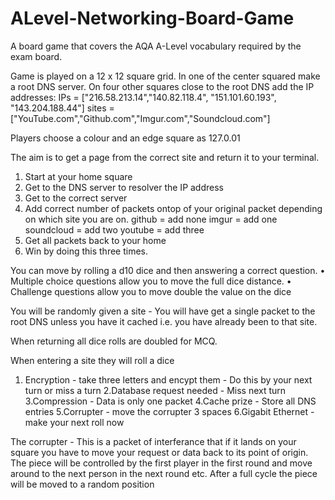 # ALevel-Networking-Board-Game
A board game that covers the AQA A-Level vocabulary required by the exam board.


Game is played on a 12 x 12 square grid. In one of the center squared make a root DNS server. On four other squares close to the root DNS add the IP addresses:
IPs = ["216.58.213.14","140.82.118.4", "151.101.60.193", "143.204.188.44"]
sites = ["YouTube.com","Github.com","Imgur.com","Soundcloud.com"]

Players choose a colour and an edge square as 127.0.01

The aim is to get a page from the correct site and return it to your terminal.

1. Start at your home square
2. Get to the DNS server to resolver the IP address
3. Get to the correct server
4. Add correct number of packets ontop of your original packet depending on which site you are on.
github = add none
imgur = add one
soundcloud = add two
youtube = add three
5. Get all packets back to your home
7. Win by doing this three times.

You can move by rolling a d10 dice and then answering a correct question. 
	• Multiple choice questions allow you to move the full dice distance. 
	• Challenge questions allow you to move double the value on the dice

You will be randomly given a site - You will have get a single packet to the root DNS unless you have it cached i.e. you have already been to that site.

When returning all dice rolls are doubled for MCQ.

When entering a site they will roll a dice
1. Encryption - take three letters and encypt them - Do this by your next turn or miss a turn
2.Database request needed - Miss next turn
3.Compression - Data is only one packet
4.Cache prize - Store all DNS entries
5.Corrupter - move the corrupter 3 spaces
6.Gigabit Ethernet - make your next roll now

The corrupter - This is a packet of interferance that if it lands on your square you have to move your request or data back to its point of origin. The piece will be controlled by the first player in the first round and move around to the next person in the next round etc. After a full cycle the piece will be moved to a random position
